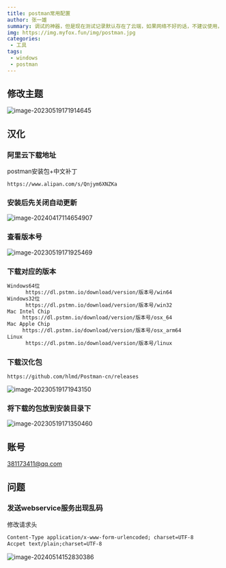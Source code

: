 ```yaml
---
title: postman常用配置
author: 张一雄
summary: 调试的神器，但是现在测试记录默认存在了云端，如果网络不好的话，不建议使用，我就好多次找不到测试记录，而影响了开发进度！
img: https://img.myfox.fun/img/postman.jpg
categories:
 - 工具
tags:
 - windows
 - postman
---
```


## 修改主题

![image-20230519171914645](https://img.myfox.fun/img/20230519171915.png)

## 汉化

### 阿里云下载地址

postman安装包+中文补丁

```http
https://www.alipan.com/s/Qnjym6XNZKa
```

### 安装后先关闭自动更新

![image-20240417114654907](https://img.myfox.fun/img/20240417114657.png)

### 查看版本号

![image-20230519171925469](https://img.myfox.fun/img/20230519171926.png)

### 下载对应的版本

```txt
Windows64位
      https://dl.pstmn.io/download/version/版本号/win64​
Windows32位
      https://dl.pstmn.io/download/version/版本号/win32​
Mac Intel Chip
     https://dl.pstmn.io/download/version/版本号/osx_64​
Mac Apple Chip
     https://dl.pstmn.io/download/version/版本号/osx_arm64​
Linux
      https://dl.pstmn.io/download/version/版本号/linux​
```

### 下载汉化包

```http
https://github.com/hlmd/Postman-cn/releases
```

![image-20230519171943150](https://img.myfox.fun/img/20230519171944.png)

### 将下载的包放到安装目录下

![image-20230519171350460](https://img.myfox.fun/img/20230519171351.png)

## 账号

381173411@qq.com

## 问题

### 发送webservice服务出现乱码

修改请求头

```txt
Content-Type application/x-www-form-urlencoded; charset=UTF-8
Accpet text/plain;charset=UTF-8
```

![image-20240514152830386](https://img.myfox.fun/img/20240514152832.png)

























